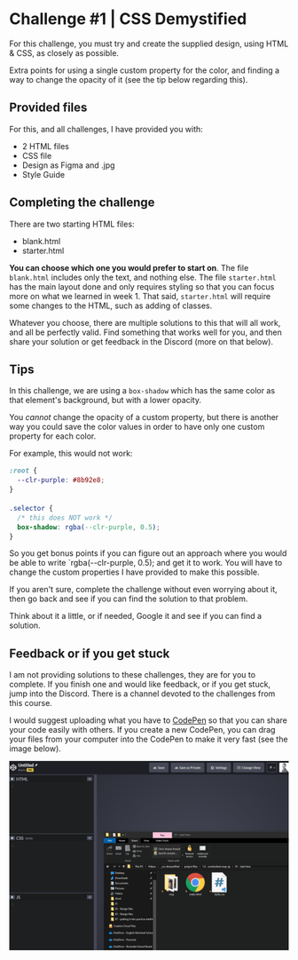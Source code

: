 # Challenge #1 | CSS Demystified

For this challenge, you must try and create the supplied design, using HTML & CSS, as closely as possible.

Extra points for using a single custom property for the color, and finding a way to change the opacity of it (see the tip below regarding this).

## Provided files

For this, and all challenges, I have provided you with:

- 2 HTML files
- CSS file
- Design as Figma and .jpg
- Style Guide

## Completing the challenge

There are two starting HTML files:

- blank.html
- starter.html

**You can choose which one you would prefer to start on**. The file `blank.html` includes only the text, and nothing else. The file `starter.html` has the main layout done and only requires styling so that you can focus more on what we learned in week 1. That said, `starter.html` will require some changes to the HTML, such as adding of classes.

Whatever you choose, there  are multiple solutions to this that will all work, and all be perfectly valid. Find something that works well for you, and then share your solution or get feedback in the Discord (more on that below).

## Tips

In this challenge, we are using a `box-shadow` which has the same color as that element's background, but with a lower opacity.

You _cannot_ change the opacity of a custom property, but there is another way you could save the color values in order to have only one custom property for each color.

For example, this would not work:

```css
:root {
  --clr-purple: #8b92e8;
}

.selector {
  /* this does NOT work */
  box-shadow: rgba(--clr-purple, 0.5);
}
```

So you get bonus points if you can figure out an approach where you would be able to write `rgba(--clr-purple, 0.5); and get it to work. You will have to change the custom properties I have provided to make this possible.

If you aren't sure, complete the challenge without even worrying about it, then go back and see if you can find the solution to that problem. 

Think about it a little, or if needed, Google it and see if you can find a solution. 

## Feedback or if you get stuck

I am not providing solutions to these challenges, they are for you to complete. If you finish one and would like feedback, or if you get stuck, jump into the Discord. There is a channel devoted to the challenges from this course.

I would suggest uploading what you have to [CodePen](https://codepen.io) so that you can share your code easily with others. If you create a new CodePen, you can drag your files from your computer into the CodePen to make it very fast (see the image below).

![easily upload to codepen dragging and dropping files to their respective sections](codepen-easy-upload.gif)
